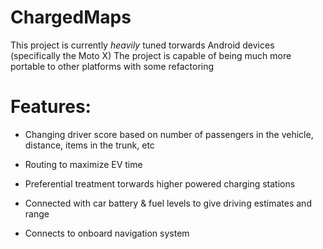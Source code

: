 # ChargedMaps

This project is currently *heavily* tuned torwards Android devices (specifically the Moto X)
  The project is capable of being much more portable to other platforms with some refactoring
  
# Features:

- Changing driver score based on number of passengers in the vehicle, distance, items in the trunk, etc

- Routing to maximize EV time

- Preferential treatment torwards higher powered charging stations

- Connected with car battery & fuel levels to give driving estimates and range

- Connects to onboard navigation system
